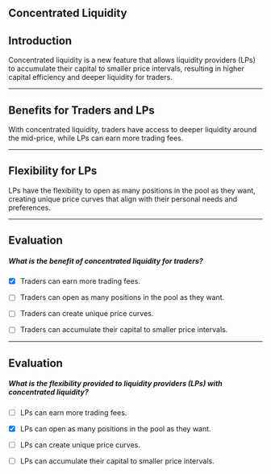 ## Concentrated Liquidity


## Introduction

Concentrated liquidity is a new feature that allows liquidity providers (LPs) to accumulate their capital to smaller price intervals, resulting in higher capital efficiency and deeper liquidity for traders.

    


---
## Benefits for Traders and LPs

With concentrated liquidity, traders have access to deeper liquidity around the mid-price, while LPs can earn more trading fees.

    


---
## Flexibility for LPs

LPs have the flexibility to open as many positions in the pool as they want, creating unique price curves that align with their personal needs and preferences.

    


---
## Evaluation





##### What is the benefit of concentrated liquidity for traders?  
     
- [x]  Traders can earn more trading fees.
- [ ]  Traders can open as many positions in the pool as they want.
- [ ]  Traders can create unique price curves.
- [ ]  Traders can accumulate their capital to smaller price intervals.

    


---
## Evaluation





##### What is the flexibility provided to liquidity providers (LPs) with concentrated liquidity?  
     
- [ ]  LPs can earn more trading fees.
- [x]  LPs can open as many positions in the pool as they want.
- [ ]  LPs can create unique price curves.
- [ ]  LPs can accumulate their capital to smaller price intervals.

    
   